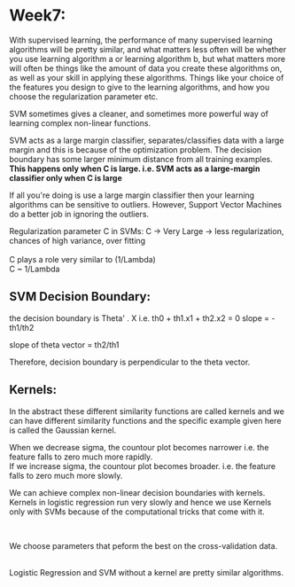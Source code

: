 # Week7:<br>

With supervised learning, the performance of many supervised learning algorithms will be pretty similar, and what matters less often will be whether you use learning algorithm a or learning algorithm b, but what matters more will often be things like the amount of data you create these algorithms on, as well as your skill in applying these algorithms. Things like your choice of the features you design to give to the learning algorithms, and how you choose the regularization parameter etc.<br>

SVM sometimes gives a cleaner, and sometimes more powerful way of learning complex non-linear functions.<br>

SVM acts as a large margin classifier, separates/classifies data with a large margin and this is because of the optimization problem. The decision boundary has some larger minimum distance from all training examples. **This happens only when C is large. i.e. SVM acts as a large-margin classifier only when C is large**<br>

If all you're doing is use a large margin classifier then your learning algorithms can be sensitive to outliers. However, Support Vector Machines do a better job in ignoring the outliers.

Regularization parameter C in SVMs:
C -> Very Large -> less regularization, chances of high variance, over fitting<br>
<br>
C plays a role very similar to (1/Lambda)<br>
C ~ 1/Lambda

## SVM Decision Boundary:

the decision boundary is Theta' . X
i.e. th0 + th1.x1 + th2.x2 = 0
slope = - th1/th2

slope of theta vector = th2/th1

Therefore, decision boundary is perpendicular to the theta vector.

## Kernels:
In the abstract these different similarity functions are called kernels and we can have different similarity functions and the specific example given here is called the Gaussian kernel.<br>

When we decrease sigma, the countour plot becomes narrower i.e. the feature falls to zero much more rapidly.<br>
If we increase sigma, the countour plot becomes broader. i.e. the feature falls to zero much more slowly.
<br>

We can achieve complex non-linear decision boundaries with kernels.<br>
Kernels in logistic regression run very slowly and hence we use Kernels only with SVMs because of the computational tricks that come with it.

<br>

We choose parameters that peform the best on the cross-validation data.

<br> 
Logistic Regression and SVM without a kernel are pretty similar algorithms.